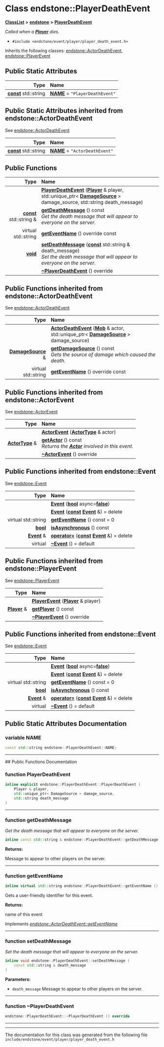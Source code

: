 

# Class endstone::PlayerDeathEvent



[**ClassList**](annotated.md) **>** [**endstone**](namespaceendstone.md) **>** [**PlayerDeathEvent**](classendstone_1_1PlayerDeathEvent.md)



_Called when a_ [_**Player**_](classendstone_1_1Player.md) _dies._

* `#include <endstone/event/player/player_death_event.h>`



Inherits the following classes: [endstone::ActorDeathEvent](classendstone_1_1ActorDeathEvent.md),  [endstone::PlayerEvent](classendstone_1_1PlayerEvent.md)


















































## Public Static Attributes

| Type | Name |
| ---: | :--- |
|  [**const**](classendstone_1_1Vector.md) std::string | [**NAME**](#variable-name)   = `"PlayerDeathEvent"`<br> |


## Public Static Attributes inherited from endstone::ActorDeathEvent

See [endstone::ActorDeathEvent](classendstone_1_1ActorDeathEvent.md)

| Type | Name |
| ---: | :--- |
|  [**const**](classendstone_1_1Vector.md) std::string | [**NAME**](classendstone_1_1ActorDeathEvent.md#variable-name)   = `"ActorDeathEvent"`<br> |


















































































## Public Functions

| Type | Name |
| ---: | :--- |
|   | [**PlayerDeathEvent**](#function-playerdeathevent) ([**Player**](classendstone_1_1Player.md) & player, std::unique\_ptr&lt; [**DamageSource**](classendstone_1_1DamageSource.md) &gt; damage\_source, std::string death\_message) <br> |
|  [**const**](classendstone_1_1Vector.md) std::string & | [**getDeathMessage**](#function-getdeathmessage) () const<br>_Get the death message that will appear to everyone on the server._  |
| virtual std::string | [**getEventName**](#function-geteventname) () override const<br> |
|  [**void**](classendstone_1_1Vector.md) | [**setDeathMessage**](#function-setdeathmessage) ([**const**](classendstone_1_1Vector.md) std::string & death\_message) <br>_Set the death message that will appear to everyone on the server._  |
|   | [**~PlayerDeathEvent**](#function-playerdeathevent) () override<br> |


## Public Functions inherited from endstone::ActorDeathEvent

See [endstone::ActorDeathEvent](classendstone_1_1ActorDeathEvent.md)

| Type | Name |
| ---: | :--- |
|   | [**ActorDeathEvent**](classendstone_1_1ActorDeathEvent.md#function-actordeathevent) ([**Mob**](classendstone_1_1Mob.md) & actor, std::unique\_ptr&lt; [**DamageSource**](classendstone_1_1DamageSource.md) &gt; damage\_source) <br> |
|  [**DamageSource**](classendstone_1_1DamageSource.md) & | [**getDamageSource**](classendstone_1_1ActorDeathEvent.md#function-getdamagesource) () const<br>_Gets the source of damage which caused the death._  |
| virtual std::string | [**getEventName**](classendstone_1_1ActorDeathEvent.md#function-geteventname) () override const<br> |


## Public Functions inherited from endstone::ActorEvent

See [endstone::ActorEvent](classendstone_1_1ActorEvent.md)

| Type | Name |
| ---: | :--- |
|   | [**ActorEvent**](classendstone_1_1ActorEvent.md#function-actorevent) ([**ActorType**](classendstone_1_1Vector.md) & actor) <br> |
|  [**ActorType**](classendstone_1_1Vector.md) & | [**getActor**](classendstone_1_1ActorEvent.md#function-getactor) () const<br>_Returns the_ [_**Actor**_](classendstone_1_1Actor.md) _involved in this event._ |
|   | [**~ActorEvent**](classendstone_1_1ActorEvent.md#function-actorevent) () override<br> |


## Public Functions inherited from endstone::Event

See [endstone::Event](classendstone_1_1Event.md)

| Type | Name |
| ---: | :--- |
|   | [**Event**](classendstone_1_1Event.md#function-event-12) ([**bool**](classendstone_1_1Vector.md) async=[**false**](classendstone_1_1Vector.md)) <br> |
|   | [**Event**](classendstone_1_1Event.md#function-event-22) ([**const**](classendstone_1_1Vector.md) [**Event**](classendstone_1_1Event.md) &) = delete<br> |
| virtual std::string | [**getEventName**](classendstone_1_1Event.md#function-geteventname) () const = 0<br> |
|  [**bool**](classendstone_1_1Vector.md) | [**isAsynchronous**](classendstone_1_1Event.md#function-isasynchronous) () const<br> |
|  [**Event**](classendstone_1_1Event.md) & | [**operator=**](classendstone_1_1Event.md#function-operator) ([**const**](classendstone_1_1Vector.md) [**Event**](classendstone_1_1Event.md) &) = delete<br> |
| virtual  | [**~Event**](classendstone_1_1Event.md#function-event) () = default<br> |


## Public Functions inherited from endstone::PlayerEvent

See [endstone::PlayerEvent](classendstone_1_1PlayerEvent.md)

| Type | Name |
| ---: | :--- |
|   | [**PlayerEvent**](classendstone_1_1PlayerEvent.md#function-playerevent) ([**Player**](classendstone_1_1Player.md) & player) <br> |
|  [**Player**](classendstone_1_1Player.md) & | [**getPlayer**](classendstone_1_1PlayerEvent.md#function-getplayer) () const<br> |
|   | [**~PlayerEvent**](classendstone_1_1PlayerEvent.md#function-playerevent) () override<br> |


## Public Functions inherited from endstone::Event

See [endstone::Event](classendstone_1_1Event.md)

| Type | Name |
| ---: | :--- |
|   | [**Event**](classendstone_1_1Event.md#function-event-12) ([**bool**](classendstone_1_1Vector.md) async=[**false**](classendstone_1_1Vector.md)) <br> |
|   | [**Event**](classendstone_1_1Event.md#function-event-22) ([**const**](classendstone_1_1Vector.md) [**Event**](classendstone_1_1Event.md) &) = delete<br> |
| virtual std::string | [**getEventName**](classendstone_1_1Event.md#function-geteventname) () const = 0<br> |
|  [**bool**](classendstone_1_1Vector.md) | [**isAsynchronous**](classendstone_1_1Event.md#function-isasynchronous) () const<br> |
|  [**Event**](classendstone_1_1Event.md) & | [**operator=**](classendstone_1_1Event.md#function-operator) ([**const**](classendstone_1_1Vector.md) [**Event**](classendstone_1_1Event.md) &) = delete<br> |
| virtual  | [**~Event**](classendstone_1_1Event.md#function-event) () = default<br> |






























































































































































## Public Static Attributes Documentation




### variable NAME 

```C++
const std::string endstone::PlayerDeathEvent::NAME;
```




<hr>
## Public Functions Documentation




### function PlayerDeathEvent 

```C++
inline explicit endstone::PlayerDeathEvent::PlayerDeathEvent (
    Player & player,
    std::unique_ptr< DamageSource > damage_source,
    std::string death_message
) 
```




<hr>



### function getDeathMessage 

_Get the death message that will appear to everyone on the server._ 
```C++
inline const std::string & endstone::PlayerDeathEvent::getDeathMessage () const
```





**Returns:**

Message to appear to other players on the server. 





        

<hr>



### function getEventName 

```C++
inline virtual std::string endstone::PlayerDeathEvent::getEventName () override const
```



Gets a user-friendly identifier for this event.




**Returns:**

name of this event 





        
Implements [*endstone::ActorDeathEvent::getEventName*](classendstone_1_1ActorDeathEvent.md#function-geteventname)


<hr>



### function setDeathMessage 

_Set the death message that will appear to everyone on the server._ 
```C++
inline void endstone::PlayerDeathEvent::setDeathMessage (
    const std::string & death_message
) 
```





**Parameters:**


* `death_message` Message to appear to other players on the server. 




        

<hr>



### function ~PlayerDeathEvent 

```C++
endstone::PlayerDeathEvent::~PlayerDeathEvent () override
```




<hr>

------------------------------
The documentation for this class was generated from the following file `include/endstone/event/player/player_death_event.h`

